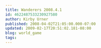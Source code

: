 ```yaml
---
title: Wanderers 2008.4.1
id: 4622487533230927580
author: Kirby Urner
published: 2008-04-02T21:05:00.000-07:00
updated: 2009-02-17T20:51:02.181-08:00
blog: world_game
tags: 
---
```


